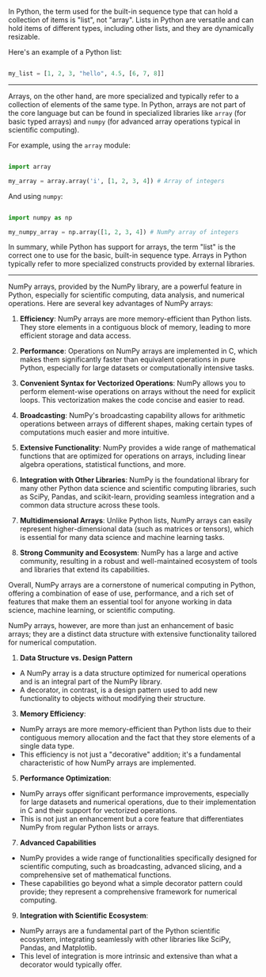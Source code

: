   

In Python, the term used for the built-in sequence type that can hold a collection of items is "list", not "array". Lists in Python are versatile and can hold items of different types, including other lists, and they are dynamically resizable.

Here's an example of a Python list:


```python

my_list = [1, 2, 3, "hello", 4.5, [6, 7, 8]]

```

---

Arrays, on the other hand, are more specialized and typically refer to a collection of elements of the same type. In Python, arrays are not part of the core language but can be found in specialized libraries like `array` (for basic typed arrays) and `numpy` (for advanced array operations typical in scientific computing).

For example, using the `array` module:

```python

import array

my_array = array.array('i', [1, 2, 3, 4]) # Array of integers

```
  

And using `numpy`:

  
```python

import numpy as np

my_numpy_array = np.array([1, 2, 3, 4]) # NumPy array of integers

```


In summary, while Python has support for arrays, the term "list" is the correct one to use for the basic, built-in sequence type. Arrays in Python typically refer to more specialized constructs provided by external libraries.

---

NumPy arrays, provided by the NumPy library, are a powerful feature in Python, especially for scientific computing, data analysis, and numerical operations. Here are several key advantages of NumPy arrays:

1. **Efficiency**: NumPy arrays are more memory-efficient than Python lists. They store elements in a contiguous block of memory, leading to more efficient storage and data access.

2. **Performance**: Operations on NumPy arrays are implemented in C, which makes them significantly faster than equivalent operations in pure Python, especially for large datasets or computationally intensive tasks.

3. **Convenient Syntax for Vectorized Operations**: NumPy allows you to perform element-wise operations on arrays without the need for explicit loops. This vectorization makes the code concise and easier to read.
4. **Broadcasting**: NumPy's broadcasting capability allows for arithmetic operations between arrays of different shapes, making certain types of computations much easier and more intuitive.
5. **Extensive Functionality**: NumPy provides a wide range of mathematical functions that are optimized for operations on arrays, including linear algebra operations, statistical functions, and more.
6. **Integration with Other Libraries**: NumPy is the foundational library for many other Python data science and scientific computing libraries, such as SciPy, Pandas, and scikit-learn, providing seamless integration and a common data structure across these tools.
7. **Multidimensional Arrays**: Unlike Python lists, NumPy arrays can easily represent higher-dimensional data (such as matrices or tensors), which is essential for many data science and machine learning tasks.
8. **Strong Community and Ecosystem**: NumPy has a large and active community, resulting in a robust and well-maintained ecosystem of tools and libraries that extend its capabilities.

Overall, NumPy arrays are a cornerstone of numerical computing in Python, offering a combination of ease of use, performance, and a rich set of features that make them an essential tool for anyone working in data science, machine learning, or scientific computing.

NumPy arrays, however, are more than just an enhancement of basic arrays; they are a distinct data structure with extensive functionality tailored for numerical computation.  

1. **Data Structure vs. Design Pattern**

- A NumPy array is a data structure optimized for numerical operations and is an integral part of the NumPy library.
- A decorator, in contrast, is a design pattern used to add new functionality to objects without modifying their structure.

3. **Memory Efficiency**:

- NumPy arrays are more memory-efficient than Python lists due to their contiguous memory allocation and the fact that they store elements of a single data type.
- This efficiency is not just a "decorative" addition; it's a fundamental characteristic of how NumPy arrays are implemented.

5. **Performance Optimization**:

- NumPy arrays offer significant performance improvements, especially for large datasets and numerical operations, due to their implementation in C and their support for vectorized operations.
- This is not just an enhancement but a core feature that differentiates NumPy from regular Python lists or arrays.

7. **Advanced Capabilities**

- NumPy provides a wide range of functionalities specifically designed for scientific computing, such as broadcasting, advanced slicing, and a comprehensive set of mathematical functions.
- These capabilities go beyond what a simple decorator pattern could provide; they represent a comprehensive framework for numerical computing.

9. **Integration with Scientific Ecosystem**:

- NumPy arrays are a fundamental part of the Python scientific ecosystem, integrating seamlessly with other libraries like SciPy, Pandas, and Matplotlib.
- This level of integration is more intrinsic and extensive than what a decorator would typically offer.